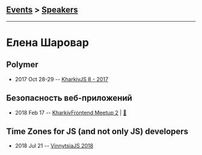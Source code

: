 ## [Events](../README.md) > [Speakers](../speakers.md)
---

# Елена Шаровар

## Polymer
- 2017 Oct 28-29 -- [KharkivJS 8 - 2017](https://www.youtube.com/watch?v=Xi_eauNC_3E)    
## Безопасность веб-приложений
- 2018 Feb 17 -- [KharkivFrontend Meetup 2](https://youtu.be/0BwpXOTj_P0)  | [:notebook:](https://drive.google.com/drive/folders/1vsufgRXSOgG5QN8uk0urU8nQAkMF1G_k)  
## Time Zones for JS (and not only JS) developers
- 2018 Jul 21 -- [VinnytsiaJS 2018](https://youtu.be/h1jlwEIByLg)    

